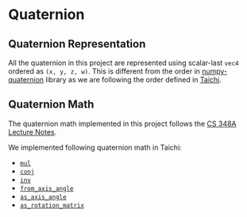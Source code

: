 # Quaternion

## Quaternion Representation

All the quaternion in this project are represented using scalar-last `vec4` ordered as `(x, y, z, w)`. This is different from the order in [numpy-quaternion](https://quaternion.readthedocs.io/en/latest/) library as we are following the order defined in [Taichi](https://docs.taichi-lang.org/docs/math_module#small-vector-and-matrix-types).

## Quaternion Math

The quaternion math implemented in this project follows the [CS 348A Lecture Notes](https://graphics.stanford.edu/courses/cs348a-17-winter/Papers/quaternion.pdf).

We implemented following quaternion math in Taichi:

- [`mul`](#rt_gaussian_splat_renderer.utils.quaternion.mul)
- [`conj`](#rt_gaussian_splat_renderer.utils.quaternion.conj)
- [`inv`](#rt_gaussian_splat_renderer.utils.quaternion.inv)
- [`from_axis_angle`](#rt_gaussian_splat_renderer.utils.quaternion.from_axis_angle)
- [`as_axis_angle`](#rt_gaussian_splat_renderer.utils.quaternion.as_axis_angle)
- [`as_rotation_matrix`](#rt_gaussian_splat_renderer.utils.quaternion.as_rotation_matrix)
